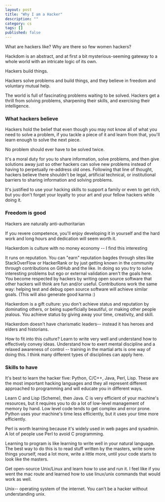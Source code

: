 ```yaml
---
layout: post
title: "Why I am a Hacker"
description: ""
category: cs
tags: []
published: false
---
```



What are hackers like? Why are there so few women hackers? 

Hackdom is an abstract, and at first a bit mysterious-seeming gateway to a whole world with an intricate logic of its own. 

Hackers build things.

Hackers solve problems and build things, and they believe in freedom and voluntary mutual help. 

The world is full of fascinating problems waiting to be solved. Hackers get a thrill from solving problems, sharpening their skills, and exercising their intelligence. 

### What hackers believe

Hackers hold the belief that even though you may not know all of what you need to solve a problem, if you tackle a piece of it and learn from that, you'll learn enough to solve the next piece. 

No problem should ever have to be solved twice.

It's a moral duty for you to share information, solve problems, and then give solutions away just so other hackers can solve new problems instead of having to perpetually re-address old ones. Following that line of thought, hackers believe there shouldn't be legal, artificial technical, or institutional barriers to sharing information and solving problems. 

It's justified to use your hacking skills to support a family or even to get rich, but you don't forget your loyalty to your art and your fellow hackers while doing it. 

### Freedom is good

Hackers are naturally anti-authoritarian 

If you revere competence, you'll enjoy developing it in yourself and the hard work and long hours and dedication will seem worth it. 

Hackerdom is culture with no money economy -- I find this interesting

It runs on reputation. You can "earn" reputation bagdes through sites like StackOverFlow or HackerRank or by just getting known in the community through contributions on GitHub and the like. In doing so you try to solve interesting problems but ego or external validation aren't the goals here. You become respected by hackers by writing open source software that other hackers will think are fun and/or useful. Contributions work the same way: helping test and debug open source software will achieve similar goals. (This will also generate good karma :)

Hackerdom is a gift culture: you don't achieve status and reputation by dominating others, or being superficially beautiful, or making other people jealous. You achieve status by giving away your time, creativity, and skill. 

Hackerdom doesn't have charismatic leaders-- instead it has heroes and elders and historians. 

How to fit into this culture?
Learn to write very well and understand how to effectively convey ideas. Understand how to exert mental discipline and a relaxed awareness of control -- training in the martial arts is one way of doing this. I think many different types of disciplines can apply here. 

### Skills to have

It's best to learn the hacker five: Python, C/C++, Java, Perl, Lisp. These are the most important hacking languages and they all represent different approached to programming and will educate you in different ways.

Learn C and Lisp (Scheme), then Java. C is very efficient of your machine's resources, but it requires you to do a lot of low-level management of memory by hand. Low level code tends to get complex and error prone. Python uses your machine's time less efficiently, but it uses your time more efficiently. 

Perl is worth learning because it's widely used in web pages and sysadmin. A lot of people use Perl to avoid C programming. 

Learning to program is like learning to write well in your natural language. The best way to do this is to read stuff written by the masters, write some things yourself, read a lot more, write a little more, until your code starts to look like the masters. 

Get open-source Unix/Linux and learn how to use and run it. I feel like if you went the mac route and learned how to use linux/unix commands that would work as well. 

Unix-- operating system of the internet. You can't be a hacker without understanding unix.






